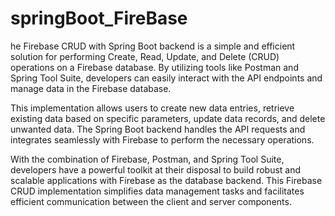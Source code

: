 # springBoot_FireBase

he Firebase CRUD with Spring Boot backend is a simple and efficient solution for performing Create, Read, Update, and Delete (CRUD) operations on a Firebase database. By utilizing tools like Postman and Spring Tool Suite, developers can easily interact with the API endpoints and manage data in the Firebase database.

This implementation allows users to create new data entries, retrieve existing data based on specific parameters, update data records, and delete unwanted data. The Spring Boot backend handles the API requests and integrates seamlessly with Firebase to perform the necessary operations.

With the combination of Firebase, Postman, and Spring Tool Suite, developers have a powerful toolkit at their disposal to build robust and scalable applications with Firebase as the database backend. This Firebase CRUD implementation simplifies data management tasks and facilitates efficient communication between the client and server components.
